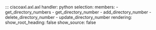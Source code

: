 ::: ciscoaxl.axl.axl
    handler: python
    selection:
      members:
        - get_directory_numbers
        - get_directory_number
        - add_directory_number
        - delete_directory_number
        - update_directory_number
    rendering:
      show_root_heading: false
      show_source: false